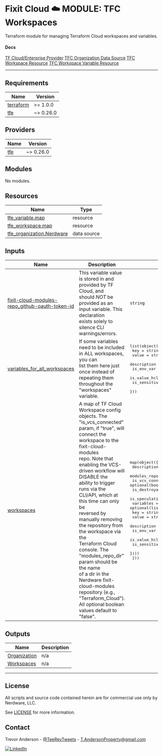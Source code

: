 # Fixit Cloud ☁️ MODULE: TFC Workspaces

Terraform module for managing Terraform Cloud workspaces and variables.

#### Docs

[TF Cloud/Enterprise Provider](https://registry.terraform.io/providers/hashicorp/tfe/latest/docs)
[TFC Organization Data Source](https://registry.terraform.io/providers/hashicorp/tfe/latest/docs/data-sources/organization)
[TFC Workspace Resource](https://registry.terraform.io/providers/hashicorp/tfe/latest/docs/resources/workspace)
[TFC Workspace Variable Resource](https://registry.terraform.io/providers/hashicorp/tfe/latest/docs/resources/variable)

---

<!-- BEGINNING OF PRE-COMMIT-TERRAFORM DOCS HOOK -->
## Requirements

| Name | Version |
|------|---------|
| <a name="requirement_terraform"></a> [terraform](#requirement\_terraform) | >= 1.0.0 |
| <a name="requirement_tfe"></a> [tfe](#requirement\_tfe) | ~> 0.26.0 |

## Providers

| Name | Version |
|------|---------|
| <a name="provider_tfe"></a> [tfe](#provider\_tfe) | ~> 0.26.0 |

## Modules

No modules.

## Resources

| Name | Type |
|------|------|
| [tfe_variable.map](https://registry.terraform.io/providers/hashicorp/tfe/latest/docs/resources/variable) | resource |
| [tfe_workspace.map](https://registry.terraform.io/providers/hashicorp/tfe/latest/docs/resources/workspace) | resource |
| [tfe_organization.Nerdware](https://registry.terraform.io/providers/hashicorp/tfe/latest/docs/data-sources/organization) | data source |

## Inputs

| Name | Description | Type | Default | Required |
|------|-------------|------|---------|:--------:|
| <a name="input_fixit-cloud-modules-repo_github-oauth-token-id"></a> [fixit-cloud-modules-repo\_github-oauth-token-id](#input\_fixit-cloud-modules-repo\_github-oauth-token-id) | This variable value is stored in and provided by TF Cloud, and<br>should *NOT* be provided as an input variable. This declaration<br>exists solely to silence CLI warnings/errors. | `string` | n/a | yes |
| <a name="input_variables_for_all_workspaces"></a> [variables\_for\_all\_workspaces](#input\_variables\_for\_all\_workspaces) | If some variables need to be included in ALL workspaces, you can<br>list them here just once instead of repeating them throughout the<br>"workspaces" variable. | <pre>list(object({<br>    key          = string<br>    value        = string<br>    description  = optional(string)<br>    is_env_var   = optional(bool)<br>    is_value_hcl = optional(bool)<br>    is_sensitive = optional(bool)<br>  }))</pre> | `[]` | no |
| <a name="input_workspaces"></a> [workspaces](#input\_workspaces) | A map of TF Cloud Workspace config objects. The "is\_vcs\_connected"<br>param, if "true", will connect the workspace to the fixit-cloud-modules<br>repo. Note that enabling the VCS-driven workflow will DISABLE the<br>ability to trigger runs via the CLI/API, which at this time can only be<br>reversed by manually removing the repository from the workspace via the<br>Terraform Cloud console. The "modules\_repo\_dir" param should be the name<br>of a dir in the Nerdware fixit-cloud-modules repository (e.g.,<br>"Terraform\_Cloud"). All optional boolean values default to "false". | <pre>map(object({<br>    description                 = optional(string)<br>    modules_repo_dir            = optional(string)<br>    is_vcs_connected            = optional(bool)<br>    is_destroyable              = optional(bool)<br>    is_speculative_plan_enabled = optional(bool)<br>    variables = optional(list(object({<br>      key          = string<br>      value        = string<br>      description  = optional(string)<br>      is_env_var   = optional(bool)<br>      is_value_hcl = optional(bool)<br>      is_sensitive = optional(bool)<br>    })))<br>  }))</pre> | n/a | yes |

## Outputs

| Name | Description |
|------|-------------|
| <a name="output_Organization"></a> [Organization](#output\_Organization) | n/a |
| <a name="output_Workspaces"></a> [Workspaces](#output\_Workspaces) | n/a |
<!-- END OF PRE-COMMIT-TERRAFORM DOCS HOOK -->

---

## License

All scripts and source code contained herein are for commercial use only by Nerdware, LLC.

See [LICENSE](/LICENSE) for more information.

## Contact

Trevor Anderson - [@TeeRevTweets](https://twitter.com/teerevtweets) - T.AndersonProperty@gmail.com

[![LinkedIn][linkedin-shield]][linkedin-url]

<!-- MARKDOWN LINKS & IMAGES -->
<!-- https://www.markdownguide.org/basic-syntax/#reference-style-links -->

[linkedin-url]: https://www.linkedin.com/in/trevor-anderson-3a3b0392/
[linkedin-shield]: https://img.shields.io/badge/LinkedIn-0077B5?logo=linkedin&logoColor=white
